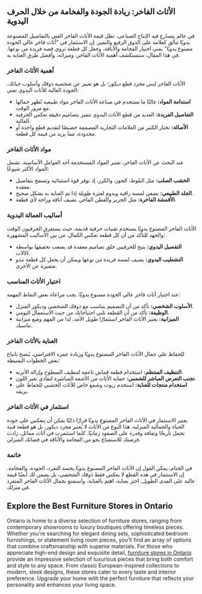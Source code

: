<h2>الأثاث الفاخر: ريادة الجودة والفخامة من خلال الحرف اليدوية</h2>

<p>في عالم يتسارع فيه الإنتاج الصناعي، تظل قيمة الأثاث الفاخر الغني بالتفاصيل المصنوعة يدويًا تتألق كعلامة على الذوق الرفيع والتميز. إن الاستثمار في "أثاث فاخر عالي الجودة مصنوع يدويًا" يعني اختيار الفخامة والأناقة، وجعل كل قطعة تروي قصة فريدة من نوعها. في هذا المقال، سنستكشف أهمية الأثاث الفاخر، وميزاته، وأفضل طرق العناية به.</p>

<h3>أهمية الأثاث الفاخر</h3>

<p>الأثاث الفاخر ليس مجرد قطع ديكور؛ بل هو تعبير عن شخصية ذوقك وأسلوب حياتك. الجودة العالية للأثاث اليدوي تعني:</p>

<ul>
  <li><strong>استدامة المواد:</strong> غالبًا ما تستخدم في صناعة الأثاث الفاخر مواد طبيعية تُظهر جمالها مع مرور الوقت.</li>
  <li><strong>التفاصيل الفريدة:</strong> العديد من قطع الأثاث اليدوي تتميز بتصاميم دقيقة تعكس الحرفية العالية.</li>
  <li><strong>الأصالة:</strong> تختار الكثير من العلامات التجارية المصممة خصيصًا لتقديم قطع واحدة أو محدودة، مما يزيد من قيمة كل قطعة.</li>
</ul>

<h3>مواد الأثاث الفاخر</h3>

<p>عند البحث عن الأثاث الفاخر، تعتبر المواد المستخدمة أحد العوامل الأساسية. تشمل المواد الأكثر شيوعًا:</p>

<ul>
  <li><strong>الخشب الصلب:</strong> مثل البلوط، الجوز، والكرز، إذ توفر قوة استثنائية وتسمح بتفاصيل معقدة.</li>
  <li><strong>الجلد الطبيعي:</strong> يضفي لمسة راقية ويدوم لفترة طويلة إذا تم العناية به بشكل صحيح.</li>
  <li><strong>الأقمشة الفاخرة:</strong> مثل الحرير والقطن الفاخر، تضيف أناقة وراحة لأي قطعة.</li>
</ul>

<h3>أساليب العمالة اليدوية</h3>

<p>الأثاث الفاخر المصنوع يدويًا يستخدم تقنيات حرفية قديمة، حيث يستغرق الحرفيون الوقت والجهد للتأكد من أن كل قطعة تعكس الكمال. من بين الأساليب المشهورة:</p>

<ul>
  <li><strong>التفصيل اليدوي:</strong> يتيح للحرفيين خلق تصاميم معقدة قد يصعب تحقيقها بواسطة الآلات.</li>
  <li><strong>التشطيب اليدوي:</strong> يضيف لمسة فريدة من نوعها ويمكن أن يجعل كل قطعة تبدو متميزة عن الأخرى.</li>
</ul>

<h3>اختيار الأثاث المناسب</h3>

<p>عند اختيار أثاث فاخر عالي الجودة مصنوع يدويًا، يجب مراعاة بعض النقاط المهمة:</p>

<ul>
  <li><strong>الأسلوب الشخصي:</strong> تأكد من أن التصميم يتناسب مع ذوقك الشخصي وديكور المنزل.</li>
  <li><strong>الوظيفة:</strong> تأكد من أن القطعة تلبي احتياجاتك من حيث الاستعمال اليومي.</li>
  <li><strong>الميزانية:</strong> يعتبر الأثاث الفاخر استثمارًا طويل الأمد، لذا من المهم وضع ميزانية تناسبك.</li>
</ul>

<h3>العناية بالأثاث الفاخر</h3>

<p>للحفاظ على جمال الأثاث الفاخر المصنوع يدويًا وزيادة عمره الافتراضي، يُنصح باتباع بعض الخطوات البسيطة:</p>

<ul>
  <li><strong>التنظيف المنتظم:</strong> استخدام قطعة قماش ناعمة لتنظيف السطوح وإزالة الأتربة.</li>
  <li><strong>تجنب التعرض المباشر للشمس:</strong> حماية الأثاث من الأشعة المباشرة لتفادي تغير اللون.</li>
  <li><strong>استخدام منتجات للعناية:</strong> استخدم زيوت وشمع خاص للأثاث الخشبي للحفاظ على بريقه.</li>
</ul>

<h3>استثمار في الأثاث الفاخر</h3>

<p>يعتبر الاستثمار في الأثاث الفاخر المصنوع يدويًا قرارًا ذكيًا يمكن أن ينعكس على جودة الحياة والجمالية المنزلية. هذا النوع من الأثاث لا يُعتبر مجرد ديكور، بل هو قطعة فنية تحمل تاريخًا وثقافة وقدرة على الصمود زمانيًا. كلما استثمرت في أثاث مماثل، زادت فرصتك للاستمتاع بجو من الفخامة والأناقة في فضائك المنزلي.</p>

<h3>خاتمة</h3>

<p>في الختام، يمكن القول إن الأثاث الفاخر المصنوع يدويًا يجسد التفرد، الجودة، والفخامة. إن الاستثمار في هذه القطع لا يعكس فقط ذوقك الشخصي، بل يضمن لك أيضًا قيمة عالية على المدى الطويل. اختر بعناية، اهتم بالعناية، واستمتع بجمال الأثاث الفاخر المتفرد في منزلك.</p> <h2>Explore the Best Furniture Stores in Ontario</h2>  

<p>Ontario is home to a diverse selection of furniture stores, ranging from contemporary showrooms to luxury boutiques offering timeless pieces. Whether you're searching for elegant dining sets, sophisticated bedroom furnishings, or statement living room pieces, you’ll find an array of options that combine craftsmanship with superior materials. For those who appreciate high-end design and exquisite detail, <a href="https://www.mobiliacleopatra.com/">furniture stores in Ontario</a> provide an impressive selection of luxurious pieces that bring both comfort and style to any space. From classic European-inspired collections to modern, sleek designs, these stores cater to every taste and interior preference. Upgrade your home with the perfect furniture that reflects your personality and enhances your living space.</p>
